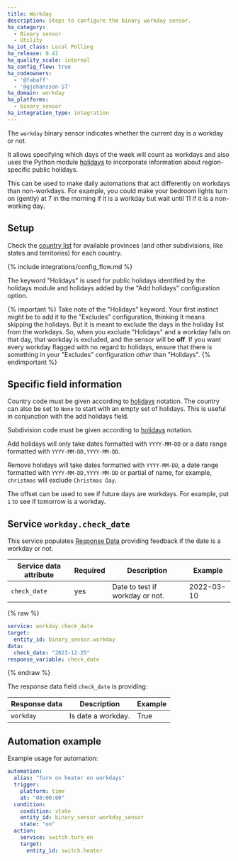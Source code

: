 ```yaml
---
title: Workday
description: Steps to configure the binary workday sensor.
ha_category:
  - Binary sensor
  - Utility
ha_iot_class: Local Polling
ha_release: 0.41
ha_quality_scale: internal
ha_config_flow: true
ha_codeowners:
  - '@fabaff'
  - '@gjohansson-ST'
ha_domain: workday
ha_platforms:
  - binary_sensor
ha_integration_type: integration
---
```


The `workday` binary sensor indicates whether the current day is a workday or not.

It allows specifying which days of the week will count as workdays and also uses the Python module [holidays](https://pypi.org/project/holidays/) to incorporate information about region-specific public holidays.

This can be used to make daily automations that act differently on workdays than non-workdays. For example, you could make your bedroom lights turn on (gently) at 7 in the morning if it is a workday but wait until 11 if it is a non-working day.

## Setup

Check the [country list](https://github.com/dr-prodigy/python-holidays#available-countries) for available provinces (and other subdivisions, like states and territories) for each country.

{% include integrations/config_flow.md %}

The keyword "Holidays" is used for public holidays identified by the holidays module and holidays added by the "Add holidays" configuration option.

{% important %}
Take note of the "Holidays" keyword. Your first instinct might be to add it to the "Excludes" configuration, thinking it means skipping the holidays. But it is meant to exclude the days in the holiday list from the workdays. So, when you exclude "Holidays" and a workday falls on that day, that workday is excluded, and the sensor will be **off**. If you want every workday flagged with no regard to holidays, ensure that there is something in your "Excludes" configuration _other_ than "Holidays".
{% endimportant %}

## Specific field information

Country code must be given according to [holidays](https://pypi.org/project/holidays/) notation. The country can also be set to `None` to start with an empty set of holidays. This is useful in conjunction with the add holidays field.

Subdivision code must be given according to [holidays](https://pypi.org/project/holidays/) notation.

Add holidays will only take dates formatted with `YYYY-MM-DD` or a date range formatted with `YYYY-MM-DD,YYYY-MM-DD`.

Remove holidays will take dates formatted with `YYYY-MM-DD`, a date range formatted with `YYYY-MM-DD,YYYY-MM-DD` or partial of name, for example, `christmas` will exclude `Christmas Day`.

The offset can be used to see if future days are workdays. For example, put `1` to see if tomorrow is a workday.

## Service `workday.check_date`

This service populates [Response Data](/docs/scripts/service-calls#use-templates-to-handle-response-data)
providing feedback if the date is a workday or not.

| Service data attribute | Required | Description | Example |
| ---------------------- | -------- | ----------- | --------|
| `check_date` | yes | Date to test if workday or not. | 2022-03-10

{% raw %}
```yaml
service: workday.check_date
target:
  entity_id: binary_sensor.workday
data:
  check_date: "2023-12-25"
response_variable: check_date
```
{% endraw %}

The response data field `check_date` is providing:

| Response data | Description | Example |
| ---------------------- | ----------- | -------- |
| `workday` | Is date a workday. | True

## Automation example

Example usage for automation:

```yaml
automation:
  alias: "Turn on heater on workdays"
  trigger:
    platform: time
    at: "08:00:00"
  condition:
    condition: state
    entity_id: binary_sensor.workday_sensor
    state: "on"
  action:
    service: switch.turn_on
    target:
      entity_id: switch.heater
```
